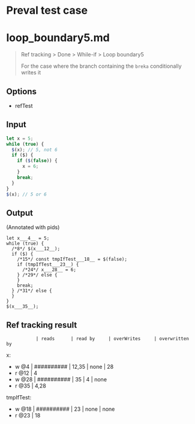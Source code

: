 # Preval test case

# loop_boundary5.md

> Ref tracking > Done > While-if > Loop boundary5
>
> For the case where the branch containing the `breka` conditionally writes it

## Options

- refTest

## Input

`````js filename=intro
let x = 5;
while (true) { 
  $(x); // 5, not 6
  if ($) {
    if ($(false)) {
      x = 6;
    }
    break;
  }
}
$(x); // 5 or 6
`````


## Output

(Annotated with pids)

`````filename=intro
let x___4__ = 5;
while (true) {
  /*8*/ $(x___12__);
  if ($) {
    /*15*/ const tmpIfTest___18__ = $(false);
    if (tmpIfTest___23__) {
      /*24*/ x___28__ = 6;
    } /*29*/ else {
    }
    break;
  } /*31*/ else {
  }
}
$(x___35__);
`````


## Ref tracking result


               | reads      | read by     | overWrites     | overwritten by
x:
  - w @4       | ########## | 12,35       | none           | 28
  - r @12      | 4
  - w @28      | ########## | 35          | 4              | none
  - r @35      | 4,28

tmpIfTest:
  - w @18      | ########## | 23          | none           | none
  - r @23      | 18
